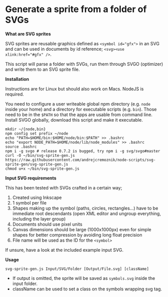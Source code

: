 # Generate a sprite from a folder of SVGs

**What are SVG sprites**

SVG sprites are reusable graphics defined as `<symbol id="gfx">` in an SVG and can be used in documents by id reference; `<svg><use xlink:href="#gfx" />`.

This script will parse a folder with SVGs, run them through SVGO (optimizer) and write them to an SVG sprite file.

**Installation**

Instructions are for Linux but should also work on Macs. NodeJS is required.

You need to configure a user writeable global npm directory (e.g. `node` inside your home) and a directory for executable scripts (e.g. `bin`). Those need to be in the `$PATH` so that the apps are usable from command line. Install SVGO globally, download this script and make it executable.
  ```
  mkdir ~/{node,bin}
  npm config set prefix ~/node
  echo "PATH=$HOME/bin:$HOME/node/bin:$PATH" >> .bashrc
  echo "export NODE_PATH=$HOME/node/lib/node_modules" >> .bashrc
  source .bashrc
  npm i -g svgo # release 0.7.2 is bugged, try npm i -g svg/svgo#master
  curl -O ~/bin/svg-sprite-gen.js https://raw.githubusercontent.com/andrejcremoznik/node-scripts/svg-sprite-gen/svg-sprite-gen.js
  chmod u+x ~/bin/svg-sprite-gen.js
  ```

**Input SVG requirements**

This has been tested with SVGs crafted in a certain way;

1. Created using Inkscape
2. 1 symbol per file
3. Shapes making up the symbol (paths, circles, rectangles...) have to be immediate root descendants (open XML editor and ungroup everything, including the layer group)
4. Documents should use pixel units
5. Canvas dimensions should be large (1000x1000px) even for simple shapes for better compression by avoiding long float precision
6. File name will be used as the ID for the `<symbol>`

If unsure, have a look at the included example input SVG.

**Usage**

```
svg-sprite-gen.js Input/SVG/Folder [Output/File.svg] [className]
```

* If output is omitted, the sprite will be saved as `symbols.svg` inside the input folder.
* className can be used to set a class on the symbols wrapping svg tag.
